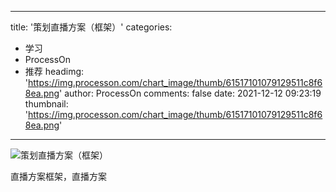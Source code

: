 
---
title: '策划直播方案（框架）'
categories: 
 - 学习
 - ProcessOn
 - 推荐
headimg: 'https://img.processon.com/chart_image/thumb/61517101079129511c8f68ea.png'
author: ProcessOn
comments: false
date: 2021-12-12 09:23:19
thumbnail: 'https://img.processon.com/chart_image/thumb/61517101079129511c8f68ea.png'
---

<div>   
<img class="thumb" alt="策划直播方案（框架）" src="https://img.processon.com/chart_image/thumb/61517101079129511c8f68ea.png" referrerpolicy="no-referrer">
<p>直播方案框架，直播方案</p>  
</div>
            